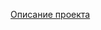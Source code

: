 [Описание проекта](https://praktikum.notion.site/10-Stackoverflow-7c3293a9f8ce4d5f898fea443bb35242)
